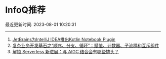 # InfoQ推荐

最近更新时间: 2023-08-01 10:20:31

--- 
1. [JetBrains为IntelliJ IDEA推出Kotlin Notebook Plugin](https://www.infoq.cn/article/rA9ISmFDMSat7ZluPryJ) 
2. [复杂业务开发基石之“顺序、分支、循环”：赋值、计数器、子流程和互斥组件](https://www.infoq.cn/article/U1jWGuFczrQsAbA03kMp) 
3. [解锁 Serverless 新进展：与 AIGC 结合会有哪些搞头？](https://www.infoq.cn/article/NK736p4BdrqQT5zLmVD8) 
